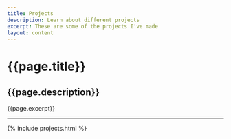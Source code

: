 ```yaml
---
title: Projects
description: Learn about different projects
excerpt: These are some of the projects I've made
layout: content
---
```


# {{page.title}}
## {{page.description}}

{{page.excerpt}}

---

{% include projects.html %}